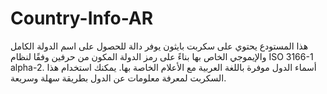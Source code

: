 # Country-Info-AR
هذا المستودع يحتوي على سكربت بايثون يوفر دالة للحصول على اسم الدولة الكامل والإيموجي الخاص بها بناءً على رمز الدولة المكون من حرفين وفقًا لنظام ISO 3166-1 alpha-2. أسماء الدول موفرة باللغة العربية مع الأعلام الخاصة بها. يمكنك استخدام هذا السكربت لمعرفة معلومات عن الدول بطريقة سهلة وسريعة.
